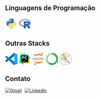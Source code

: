 ## Linguagens de Programação
<div style="display: inline-block;">
  <img src="https://raw.githubusercontent.com/devicons/devicon/master/icons/python/python-original.svg" alt="Python" width="40" height="40"/> 
  <img src="https://github.com/devicons/devicon/blob/master/icons/r/r-original.svg" alt="R" width="40" height="40"/>
</div>

## Outras Stacks
<div style="display: inline-block;">
  <img src="https://github.com/devicons/devicon/blob/master/icons/vscode/vscode-original.svg" alt="VS Code" width="40" height="40"/> 
  <img src="https://github.com/devicons/devicon/blob/master/icons/pycharm/pycharm-original.svg" alt="PyCharm" width="40" height="40"/> 
  <img src="https://github.com/devicons/devicon/blob/master/icons/jupyter/jupyter-original-wordmark.svg" alt="Jupyter" width="40" height="40"/> 
  <img src="https://github.com/devicons/devicon/blob/master/icons/anaconda/anaconda-original.svg" alt="Conda" width="40" height="40"/>
  <img src="https://github.com/devicons/devicon/blob/master/icons/matplotlib/matplotlib-original.svg" alt="Matplotlib" width="40" height="40"/>
</div>

## Contato
<div style="display: flex; align-items: center;">
  <a href="mailto:valkiriaandrade2@gmail.com" style="margin-right: 10px;">
    <img src="https://img.icons8.com/color/48/000000/gmail--v2.png" alt="Gmail" width="40" height="40"/>
  </a>
  <a href="https://www.linkedin.com/in/valkiriaandrade/">
    <img src="https://img.icons8.com/color/48/000000/linkedin.png" alt="LinkedIn" width="40" height="40"/>
  </a>
</div>
